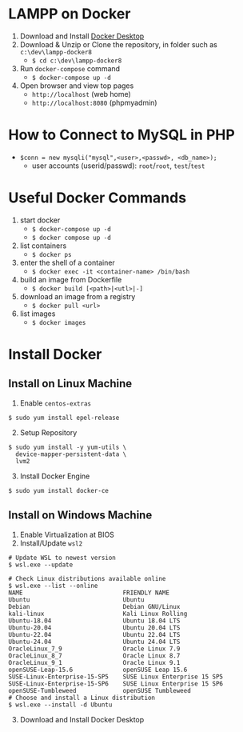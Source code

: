 # LAMPP on Docker
1. Download and Install [Docker Desktop](https://www.docker.com/products/docker-desktop/)
2. Download & Unzip or Clone the repository, in folder such as `c:\dev\lampp-docker8`
    - `$ cd c:\dev\lampp-docker8`
4. Run `docker-compose` command
    - `$ docker-compose up -d`
5. Open browser and view top pages
    - `http://localhost` (web home)
    - `http://localhost:8080` (phpmyadmin)

# How to Connect to MySQL in PHP
- `$conn = new mysqli("mysql",<user>,<passwd>, <db_name>);`
    - user accounts (userid/passwd): `root`/`root`, `test`/`test`     

# Useful Docker Commands
1. start docker
    - `$ docker-compose up -d`
    - `$ docker compose up -d`
2. list containers
    - `$ docker ps`
3. enter the shell of a container
    - `$ docker exec -it <container-name> /bin/bash`
4. build an image from Dockerfile
    - `$ docker build [<path>|<utl>|-]`
5. download an image from a registry
    - `$ docker pull <url>`
6. list images
    - `$ docker images`

# Install Docker 
## Install on Linux Machine
1. Enable `centos-extras`
```
$ sudo yum install epel-release
```
2. Setup Repository

```
$ sudo yum install -y yum-utils \
  device-mapper-persistent-data \
  lvm2
```
3. Install Docker Engine

```
$ sudo yum install docker-ce 
```

## Install on Windows Machine
1. Enable Virtualization at BIOS
2. Install/Update `wsl2`
```
# Update WSL to newest version   
$ wsl.exe --update

# Check Linux distributions available online
$ wsl.exe --list --online
NAME                            FRIENDLY NAME
Ubuntu                          Ubuntu
Debian                          Debian GNU/Linux
kali-linux                      Kali Linux Rolling
Ubuntu-18.04                    Ubuntu 18.04 LTS
Ubuntu-20.04                    Ubuntu 20.04 LTS
Ubuntu-22.04                    Ubuntu 22.04 LTS
Ubuntu-24.04                    Ubuntu 24.04 LTS
OracleLinux_7_9                 Oracle Linux 7.9
OracleLinux_8_7                 Oracle Linux 8.7
OracleLinux_9_1                 Oracle Linux 9.1
openSUSE-Leap-15.6              openSUSE Leap 15.6
SUSE-Linux-Enterprise-15-SP5    SUSE Linux Enterprise 15 SP5
SUSE-Linux-Enterprise-15-SP6    SUSE Linux Enterprise 15 SP6
openSUSE-Tumbleweed             openSUSE Tumbleweed
# Choose and install a Linux distribution 
$ wsl.exe --install -d Ubuntu

```
3. Download and Install Docker Desktop
